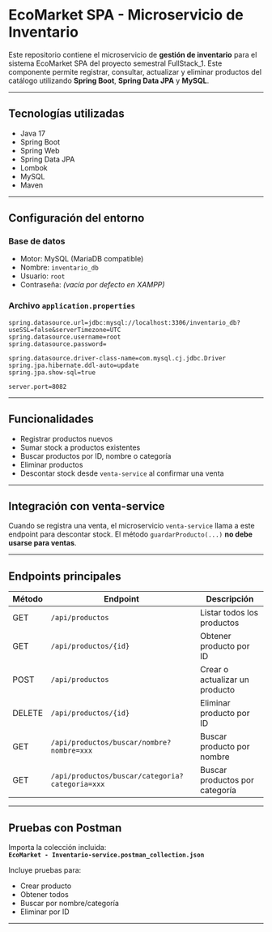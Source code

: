 # EcoMarket SPA - Microservicio de Inventario

Este repositorio contiene el microservicio de **gestión de inventario** para el sistema EcoMarket SPA del proyecto semestral FullStack_1. Este componente permite registrar, consultar, actualizar y eliminar productos del catálogo utilizando **Spring Boot**, **Spring Data JPA** y **MySQL**.

---

## Tecnologías utilizadas

- Java 17
- Spring Boot
- Spring Web
- Spring Data JPA
- Lombok
- MySQL
- Maven

---

## Configuración del entorno

### Base de datos

- Motor: MySQL (MariaDB compatible)
- Nombre: `inventario_db`
- Usuario: `root`
- Contraseña: *(vacía por defecto en XAMPP)*

### Archivo `application.properties`

```properties
spring.datasource.url=jdbc:mysql://localhost:3306/inventario_db?useSSL=false&serverTimezone=UTC
spring.datasource.username=root
spring.datasource.password=

spring.datasource.driver-class-name=com.mysql.cj.jdbc.Driver
spring.jpa.hibernate.ddl-auto=update
spring.jpa.show-sql=true

server.port=8082
```

---

## Funcionalidades

- Registrar productos nuevos
- Sumar stock a productos existentes
- Buscar productos por ID, nombre o categoría
- Eliminar productos
- Descontar stock desde `venta-service` al confirmar una venta

---

## Integración con venta-service

Cuando se registra una venta, el microservicio `venta-service` llama a este endpoint para descontar stock. El método `guardarProducto(...)` **no debe usarse para ventas**.

---

##  Endpoints principales

| Método | Endpoint                                       | Descripción                         |
|--------|------------------------------------------------|-------------------------------------|
| GET    | `/api/productos`                               | Listar todos los productos          |
| GET    | `/api/productos/{id}`                          | Obtener producto por ID             |
| POST   | `/api/productos`                               | Crear o actualizar un producto      |
| DELETE | `/api/productos/{id}`                          | Eliminar producto por ID            |
| GET    | `/api/productos/buscar/nombre?nombre=xxx`      | Buscar producto por nombre          |
| GET    | `/api/productos/buscar/categoria?categoria=xxx`| Buscar productos por categoría      |

---

## Pruebas con Postman

Importa la colección incluida:  
**`EcoMarket - Inventario-service.postman_collection.json`**

Incluye pruebas para:

- Crear producto
- Obtener todos
- Buscar por nombre/categoría
- Eliminar por ID

---
